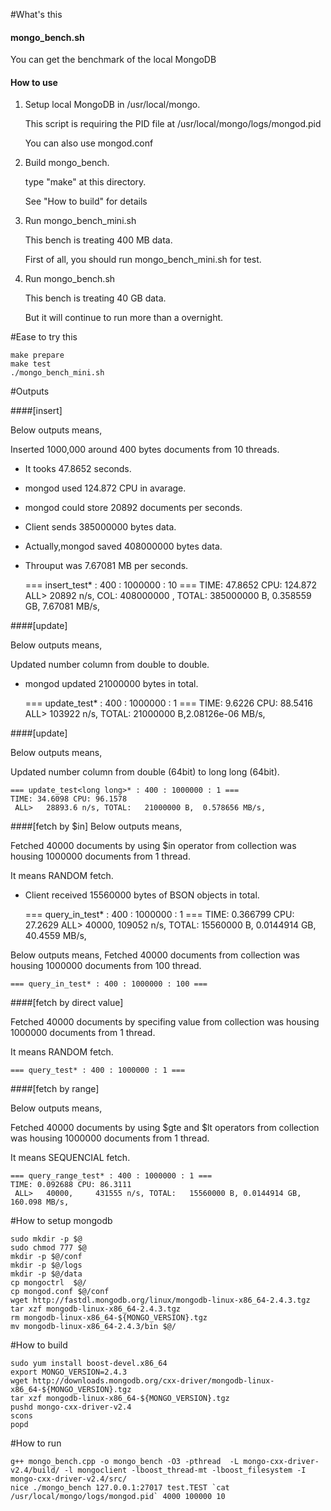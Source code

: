 #What's this
#### mongo_bench.sh

   You can get the benchmark of the local MongoDB

#### How to use

   1. Setup local MongoDB in /usr/local/mongo.

       This script is requiring the PID file at /usr/local/mongo/logs/mongod.pid

       You can also use mongod.conf

   2. Build mongo_bench.

       type "make" at this directory.

       See "How to build" for details

   3. Run mongo_bench_mini.sh

       This bench is treating 400 MB data.

       First of all, you should run mongo_bench_mini.sh for test.

   4. Run mongo_bench.sh

       This bench is treating 40 GB data.

       But it will continue to run more than a overnight.

#Ease to try this

    make prepare
    make test
    ./mongo_bench_mini.sh


#Outputs

####[insert]

 Below outputs means,

  Inserted 1000,000 around 400 bytes documents from 10 threads.

  - It tooks 47.8652 seconds.
  - mongod used 124.872 CPU in avarage.
  - mongod could store 20892 documents per seconds.
  - Client sends 385000000 bytes data.
  - Actually,mongod saved 408000000 bytes data.
  - Throuput was 7.67081 MB per seconds.

 
    === insert_test* : 400 : 1000000 : 10 ===
    TIME: 47.8652 CPU: 124.872
     ALL>     20892 n/s, COL:  408000000 , TOTAL:  385000000 B,  0.358559 GB,   7.67081 MB/s,

####[update]

 Below outputs means,

  Updated number column from double to double.

  - mongod updated 21000000 bytes in total.


    === update_test<double>* : 400 : 1000000 : 1 ===
    TIME: 9.6226 CPU: 88.5416
     ALL>    103922 n/s, TOTAL:    21000000 B,2.08126e-06 MB/s,

####[update]

 Below outputs means,

  Updated number column from double (64bit) to long long (64bit).


    === update_test<long long>* : 400 : 1000000 : 1 ===
    TIME: 34.6098 CPU: 96.1578
     ALL>   28893.6 n/s, TOTAL:   21000000 B,  0.578656 MB/s,


####[fetch by $in]
 Below outputs means,

  Fetched 40000 documents by using $in operator from collection was housing 1000000 documents from 1 thread.

   It means RANDOM fetch.

  - Client received 15560000 bytes of BSON objects in total.


    === query_in_test* : 400 : 1000000 : 1 ===
    TIME: 0.366799 CPU: 27.2629
     ALL>   40000,     109052 n/s, TOTAL:   15560000 B, 0.0144914 GB,   40.4559 MB/s,

 Below outputs means,
  Fetched 40000 documents from collection was housing 1000000 documents from 100 thread.

    === query_in_test* : 400 : 1000000 : 100 ===

####[fetch by direct value]

  Fetched 40000 documents by specifing value from collection was housing 1000000 documents from 1 thread.

   It means RANDOM fetch.

    === query_test* : 400 : 1000000 : 1 ===

####[fetch by range]

 Below outputs means,

  Fetched 40000 documents by using $gte and $lt operators from collection was housing 1000000 documents from 1 thread.

   It means SEQUENCIAL fetch.

    === query_range_test* : 400 : 1000000 : 1 ===
    TIME: 0.092688 CPU: 86.3111
     ALL>   40000,     431555 n/s, TOTAL:   15560000 B, 0.0144914 GB,   160.098 MB/s,


#How to setup mongodb

    sudo mkdir -p $@
    sudo chmod 777 $@
    mkdir -p $@/conf
    mkdir -p $@/logs
    mkdir -p $@/data
    cp mongoctrl  $@/
    cp mongod.conf $@/conf
    wget http://fastdl.mongodb.org/linux/mongodb-linux-x86_64-2.4.3.tgz
    tar xzf mongodb-linux-x86_64-2.4.3.tgz
    rm mongodb-linux-x86_64-${MONGO_VERSION}.tgz
    mv mongodb-linux-x86_64-2.4.3/bin $@/

#How to build

    sudo yum install boost-devel.x86_64
    export MONGO_VERSION=2.4.3
    wget http://downloads.mongodb.org/cxx-driver/mongodb-linux-x86_64-${MONGO_VERSION}.tgz
    tar xzf mongodb-linux-x86_64-${MONGO_VERSION}.tgz
    pushd mongo-cxx-driver-v2.4
    scons
    popd

#How to run

    g++ mongo_bench.cpp -o mongo_bench -O3 -pthread  -L mongo-cxx-driver-v2.4/build/ -l mongoclient -lboost_thread-mt -lboost_filesystem -I mongo-cxx-driver-v2.4/src/
    nice ./mongo_bench 127.0.0.1:27017 test.TEST `cat /usr/local/mongo/logs/mongod.pid` 4000 100000 10
